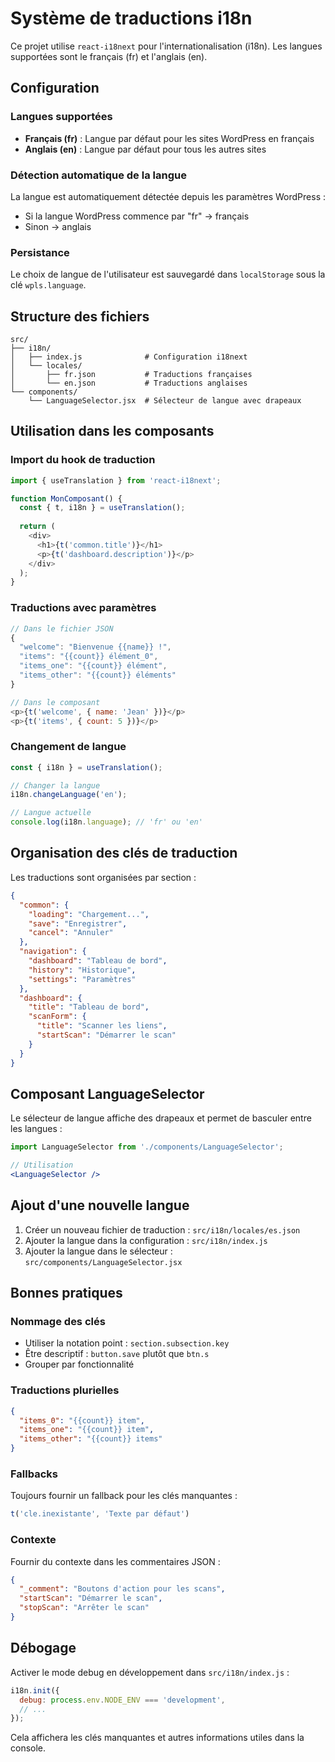 # Système de traductions i18n

Ce projet utilise `react-i18next` pour l'internationalisation (i18n). Les langues supportées sont le français (fr) et l'anglais (en).

## Configuration

### Langues supportées
- **Français (fr)** : Langue par défaut pour les sites WordPress en français
- **Anglais (en)** : Langue par défaut pour tous les autres sites

### Détection automatique de la langue
La langue est automatiquement détectée depuis les paramètres WordPress :
- Si la langue WordPress commence par "fr" → français
- Sinon → anglais

### Persistance
Le choix de langue de l'utilisateur est sauvegardé dans `localStorage` sous la clé `wpls.language`.

## Structure des fichiers

```
src/
├── i18n/
│   ├── index.js              # Configuration i18next
│   └── locales/
│       ├── fr.json           # Traductions françaises
│       └── en.json           # Traductions anglaises
└── components/
    └── LanguageSelector.jsx  # Sélecteur de langue avec drapeaux
```

## Utilisation dans les composants

### Import du hook de traduction
```javascript
import { useTranslation } from 'react-i18next';

function MonComposant() {
  const { t, i18n } = useTranslation();
  
  return (
    <div>
      <h1>{t('common.title')}</h1>
      <p>{t('dashboard.description')}</p>
    </div>
  );
}
```

### Traductions avec paramètres
```javascript
// Dans le fichier JSON
{
  "welcome": "Bienvenue {{name}} !",
  "items": "{{count}} élément_0",
  "items_one": "{{count}} élément", 
  "items_other": "{{count}} éléments"
}

// Dans le composant
<p>{t('welcome', { name: 'Jean' })}</p>
<p>{t('items', { count: 5 })}</p>
```

### Changement de langue
```javascript
const { i18n } = useTranslation();

// Changer la langue
i18n.changeLanguage('en');

// Langue actuelle
console.log(i18n.language); // 'fr' ou 'en'
```

## Organisation des clés de traduction

Les traductions sont organisées par section :

```json
{
  "common": {
    "loading": "Chargement...",
    "save": "Enregistrer",
    "cancel": "Annuler"
  },
  "navigation": {
    "dashboard": "Tableau de bord",
    "history": "Historique",
    "settings": "Paramètres"
  },
  "dashboard": {
    "title": "Tableau de bord",
    "scanForm": {
      "title": "Scanner les liens",
      "startScan": "Démarrer le scan"
    }
  }
}
```

## Composant LanguageSelector

Le sélecteur de langue affiche des drapeaux et permet de basculer entre les langues :

```jsx
import LanguageSelector from './components/LanguageSelector';

// Utilisation
<LanguageSelector />
```

## Ajout d'une nouvelle langue

1. Créer un nouveau fichier de traduction : `src/i18n/locales/es.json`
2. Ajouter la langue dans la configuration : `src/i18n/index.js`
3. Ajouter la langue dans le sélecteur : `src/components/LanguageSelector.jsx`

## Bonnes pratiques

### Nommage des clés
- Utiliser la notation point : `section.subsection.key`
- Être descriptif : `button.save` plutôt que `btn.s`
- Grouper par fonctionnalité

### Traductions plurielles
```json
{
  "items_0": "{{count}} item",
  "items_one": "{{count}} item",
  "items_other": "{{count}} items"
}
```

### Fallbacks
Toujours fournir un fallback pour les clés manquantes :
```javascript
t('cle.inexistante', 'Texte par défaut')
```

### Contexte
Fournir du contexte dans les commentaires JSON :
```json
{
  "_comment": "Boutons d'action pour les scans",
  "startScan": "Démarrer le scan",
  "stopScan": "Arrêter le scan"
}
```

## Débogage

Activer le mode debug en développement dans `src/i18n/index.js` :
```javascript
i18n.init({
  debug: process.env.NODE_ENV === 'development',
  // ...
});
```

Cela affichera les clés manquantes et autres informations utiles dans la console.

